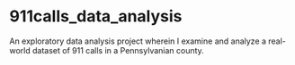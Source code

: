 # 911calls_data_analysis
An exploratory data analysis project wherein I examine and analyze a real-world dataset of 911 calls in a Pennsylvanian county.
